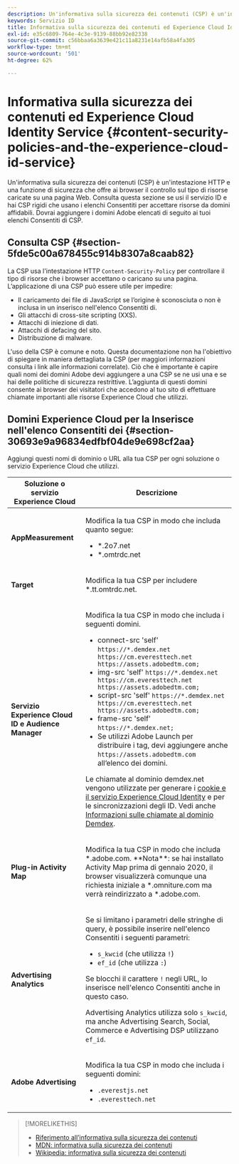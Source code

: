 ```yaml
---
description: Un'informativa sulla sicurezza dei contenuti (CSP) è un'intestazione HTTP e una funzione di sicurezza che offre ai browser il controllo sul tipo di risorse caricate su una pagina Web. Consulta questa sezione se usi il servizio ID e hai CSP rigidi che usano i elenchi Consentiti per accettare risorse da domini affidabili. Dovrai aggiungere i domini Adobe elencati di seguito ai tuoi elenchi Consentiti di CSP.
keywords: Servizio ID
title: Informativa sulla sicurezza dei contenuti ed Experience Cloud Identity Service
exl-id: e35c6809-764e-4c3e-9139-88bb92e82338
source-git-commit: c56bbaa6a3639e421c11a8231e14afb58a4fa305
workflow-type: tm+mt
source-wordcount: '501'
ht-degree: 62%

---
```


# Informativa sulla sicurezza dei contenuti ed Experience Cloud Identity Service {#content-security-policies-and-the-experience-cloud-id-service}

Un&#39;informativa sulla sicurezza dei contenuti (CSP) è un&#39;intestazione HTTP e una funzione di sicurezza che offre ai browser il controllo sul tipo di risorse caricate su una pagina Web. Consulta questa sezione se usi il servizio ID e hai CSP rigidi che usano i elenchi Consentiti per accettare risorse da domini affidabili. Dovrai aggiungere i domini Adobe elencati di seguito ai tuoi elenchi Consentiti di CSP.

## Consulta CSP {#section-5fde5c00a678455c914b8307a8caab82}

La CSP usa l&#39;intestazione HTTP `Content-Security-Policy` per controllare il tipo di risorse che i browser accettano o caricano su una pagina. L’applicazione di una CSP può essere utile per impedire:

* Il caricamento dei file di JavaScript se l’origine è sconosciuta o non è inclusa in un inserisco nell&#39;elenco Consentiti di.
* Gli attacchi di cross-site scripting (XXS).
* Attacchi di iniezione di dati.
* Attacchi di defacing del sito.
* Distribuzione di malware.

L&#39;uso della CSP è comune e noto. Questa documentazione non ha l&#39;obiettivo di spiegare in maniera dettagliata la CSP (per maggiori informazioni consulta i link alle informazioni correlate). Ciò che è importante è capire quali nomi dei domini Adobe devi aggiungere a una CSP se ne usi una e se hai delle politiche di sicurezza restrittive. L’aggiunta di questi domini consente ai browser dei visitatori che accedono al tuo sito di effettuare chiamate importanti alle risorse Experience Cloud che utilizzi.

## Domini Experience Cloud per la Inserisce nell&#39;elenco Consentiti dei {#section-30693e9a96834edfbf04de9e698cf2aa}

Aggiungi questi nomi di dominio o URL alla tua CSP per ogni soluzione o servizio Experience Cloud che utilizzi.

<table id="table_EC9FC999A62D4B7A830CE73B0AB9EF3C">
 <thead>
  <tr>
   <th colname="col1" class="entry">Soluzione o servizio Experience Cloud</th>
   <th colname="col2" class="entry">Descrizione</th>
  </tr>
 </thead>
 <tbody>
  <tr>
   <td colname="col1">
    <p><b>AppMeasurement</b></p>
   </td>
   <td colname="col2">
    <p>Modifica la tua CSP in modo che includa quanto segue:</p>
    <ul id="ul_7522AE83A03A4115A84DF5B32D6DD79B">
     <li id="li_AB1EC161FB154BEDA1BEFE76C8A38A90"><span class="codeph">*.2o7.net</span></li>
     <li id="li_4B12A283716746949201528CD6AF529E"><span class="codeph">*.omtrdc.net</span></li>
    </ul>
   </td>
  </tr>
  <tr>
   <td colname="col1">
    <p><b>Target</b></p>
   </td>
   <td colname="col2">
    <p>Modifica la tua CSP per includere <span class="codeph">*.tt.omtrdc.net</span>.</p>
   </td>
  </tr>
  <tr>
   <td colname="col1">
    <p><b>Servizio Experience Cloud ID e Audience Manager</b></p>
   </td>
   <td colname="col2">
    <p>Modifica la tua CSP in modo che includa i seguenti domini.</p>
    <ul>
     <li>connect-src 'self' <code>https://*.demdex.net https://cm.everesttech.net https://assets.adobedtm.com;</code></li>
     <li>img-src 'self' <code>https://*.demdex.net https://cm.everesttech.net https://assets.adobedtm.com;</code></li>
     <li>script-src 'self' <code>https://*.demdex.net https://cm.everesttech.net https://assets.adobedtm.com;</code></li>
     <li>frame-src 'self' <code>https://*.demdex.net;</code></li>
     <li>Se utilizzi Adobe Launch per distribuire i tag, devi aggiungere anche <code>https://assets.adobedtm.com</code> all’elenco dei domini.</li>
    </ul>
    <p>Le chiamate al dominio <span class="codeph">demdex.net</span> vengono utilizzate per generare i <a href="../introduction/cookies.md" format="dita" scope="local">cookie e il servizio Experience Cloud Identity</a> e per le sincronizzazioni degli ID. Vedi anche <a href="https://experienceleague.adobe.com/docs/audience-manager/user-guide/reference/demdex-calls.html?lang=it" format="https" scope="external">Informazioni sulle chiamate al dominio Demdex</a>.</p>
   </td>
  </tr>
  <tr>
   <td colname="col1">
    <p><b>Plug-in Activity Map</b></p>
   </td>
   <td colname="col2">
    <p>Modifica la tua CSP in modo che includa *.adobe.com. **Nota**: se hai installato Activity Map prima di gennaio 2020, il browser visualizzerà comunque una richiesta iniziale a *.omniture.com ma verrà reindirizzato a *.adobe.com.</p>
   </td>
  </tr>
  <tr>
   <td colname="col1">
    <p><b>Advertising Analytics</b></p>
   </td>
   <td colname="col2">
    <p>Se si limitano i parametri delle stringhe di query, è possibile inserire nell'elenco Consentiti i seguenti parametri:</p>
    <ul>
     <li><code>s_kwcid</code> (che utilizza <code>!</code>)</li>
     <li><code>ef_id</code> (che utilizza <code>:</code>)</li>
    </ul>
    <p>Se blocchi il carattere <code>!</code> negli URL, lo inserisce nell'elenco Consentiti anche in questo caso.</p>
    <p>Advertising Analytics utilizza solo <code>s_kwcid</code>, ma anche Advertising Search, Social, Commerce e Advertising DSP utilizzano <code>ef_id</code>.</p>
   </td>
  </tr>
  <tr>
   <td colname="col1">
    <p><b>Adobe Advertising</b></p>
   </td>
   <td colname="col2">
    <p>Modifica la tua CSP in modo che includa i seguenti domini:</p>
    <ul>
     <li><code>.everestjs.net</code></li>
     <li><code>.everesttech.net</code></li>
    </ul>
   </td>
  </tr>
 </tbody>
</table>

>[!MORELIKETHIS]
>
>* [Riferimento all’informativa sulla sicurezza dei contenuti](https://content-security-policy.com/)
>* [MDN: informativa sulla sicurezza dei contenuti](https://developer.mozilla.org/it/docs/Web/HTTP/CSP)
>* [Wikipedia: informativa sulla sicurezza dei contenuti](https://en.wikipedia.org/wiki/Content_Security_Policy)
